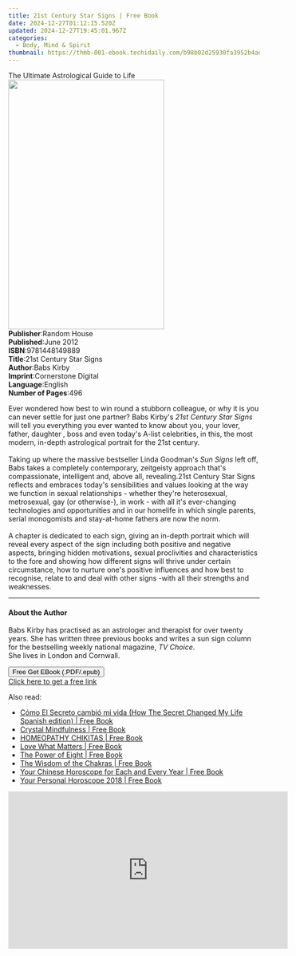 ```yaml
---
title: 21st Century Star Signs | Free Book
date: 2024-12-27T01:12:15.520Z
updated: 2024-12-27T19:45:01.967Z
categories:
  - Body, Mind & Spirit
thumbnail: https://thmb-001-ebook.techidaily.com/b98b02d25930fa3952b4ad5e30975882c19c77ce0dd16b8dbdc374b96c2cedf6.jpg
---
```

<main id="book-container">
  <div class="flex flex-col">
    <div class="book-brief flex-1 py-6 px-4 sm:p-6 md:py-10 md:px-8">
      <!-- brief-->
      <div class="book-brief-main">The Ultimate Astrological Guide to Life</div>
    </div>
    <div
      class="book-meta-info flex-1 grid gap-4 col-start-1 col-end-3 row-start-1 sm:mb-6 sm:grid-cols-4 lg:gap-6 lg:col-start-2 lg:row-end-6 lg:row-span-6 lg:mb-0"
    >
      <div
        class="book-meta-info-left place-content-center mt-4 p-4 text-sm leading-6 col-start-2 col-span-2 dark:text-slate-400"
      >
        <img
          class="w-full h-500 object-cover rounded-lg sm:h-255 sm:col-span-2 lg:col-span-full"
          src="https://img-001-ebook.techidaily.com/2318a0886689dc4638b4d8c0349e000c7d24ddef28a541e72b54175c74bcdf5a.jpg"
          alt=""
          width="312"
          height="500"
        />
      </div>
      <div
        class="book-meta-info-right mt-2 col-start-1 row-start-2 col-span-3 self-center"
      >
        <!-- meta data  -->
        <div class="flex flex-col px-4 md:px-8">
          <div class="flex-1">
            <strong>Publisher</strong>:<span class="px-2">Random House</span>
          </div>
          <div class="flex-1">
            <strong>Published</strong>:<span class="px-2">June 2012</span>
          </div>
          <div class="flex-1">
            <strong>ISBN</strong>:<span class="px-2">9781448149889</span>
          </div>
          <div class="flex-1">
            <strong>Title</strong>:<span class="px-2"
              >21st Century Star Signs</span
            >
          </div>
          <div class="flex-1">
            <strong>Author</strong>:<span class="px-2">Babs Kirby</span>
          </div>
          <div class="flex-1">
            <strong>Imprint</strong>:<span class="px-2"
              >Cornerstone Digital</span
            >
          </div>
          <div class="flex-1">
            <strong>Language</strong>:<span class="px-2">English</span>
          </div>
          <div class="flex-1">
            <strong>Number of Pages</strong>:<span class="px-2">496</span>
          </div>
        </div>
      </div>
    </div>
    <div class="book-description flex-1 py-6 px-4 sm:p-6 md:py-10 md:px-8">
      <div class="book-description-main">
        <div accordion-content="" id="description">
          <p>
            Ever wondered how best to win round a stubborn colleague, or why it
            is you can never settle for just one partner? Babs Kirby's
            <i>21st Century Star Signs</i> will tell you everything you ever
            wanted to know about you, your lover, father, daughter , boss and
            even today's A-list celebrities, in this, the most modern, in-depth
            astrological portrait for the 21st century. <br /><br />Taking up
            where the massive bestseller Linda Goodman's <i>Sun Signs</i> left
            off, Babs takes a completely contemporary, zeitgeisty approach
            that's compassionate, intelligent and, above all, revealing.21st
            Century Star Signs reflects and embraces today's sensibilities and
            values looking at the way we function in sexual relationships -
            whether they're heterosexual, metrosexual, gay (or otherwise-), in
            work - with all it's ever-changing technologies and opportunities
            and in our homelife in which single parents, serial monogomists and
            stay-at-home fathers are now the norm. <br /><br />A chapter is
            dedicated to each sign, giving an in-depth portrait which will
            reveal every aspect of the sign including both positive and negative
            aspects, bringing hidden motivations, sexual proclivities and
            characteristics to the fore and showing how different signs will
            thrive under certain circumstance, how to nurture one's positive
            influences and how best to recognise, relate to and deal with other
            signs -with all their strengths and weaknesses.
          </p>
        </div>
        <div class="accordion-fader"></div>
      </div>
    </div>
    <div class="book-excerpts flex-1 py-6 px-4 sm:p-6 md:py-10 md:px-8">
      <!-- excerpts-->
      <div class="book-excerpts-main">
        <hr />
        <h4 class="placeholder placeholder-heading">
          <span>About the Author</span>
        </h4>
        <p></p>
        <p>
          Babs Kirby has practised as an astrologer and therapist for over
          twenty years. She has written three previous books and writes a sun
          sign column for the bestselling weekly national magazine,
          <i>TV Choice</i>. <br />She lives in London and Cornwall.
        </p>
        <p></p>
      </div>
    </div>
    <div
      class="book-about-author flex-1 py-6 px-4 sm:p-6 md:py-10 md:px-8"
    ></div>
    <div class="book-free-get flex-1 py-6 px-4 sm:p-6 md:py-10 md:px-8">
      <button
        id="btn-free-get"
        class="bg-blue-500 hover:bg-blue-700 text-white font-bold py-2 px-4 rounded"
      >
        Free Get EBook (.PDF/.epub)
      </button>
      <div id="countdown-display" class="px-2 text-lg mt-2"></div>
      <a
        id="free-link"
        class="hidden bg-blue-500 hover:bg-blue-700 text-white font-bold py-2 px-4 rounded"
        href="https://www.ebooks.com/en-us/book/892926/21st-century-star-signs/babs-kirby/"
        target="_blank"
        >Click here to get a free link</a
      >
    </div>
    <script>
      let countdownTime = 0;
      let countdownInterval = null;
      document
        .getElementById('btn-free-get')
        .addEventListener('click', startCountdown);
      function startCountdown() {
        countdownTime = new Date().getTime() + 60000 * 3;
        countdownInterval = setInterval(updateCountdown, 1000);
        document.getElementById('btn-free-get').disabled = true;
        document
          .getElementById('btn-free-get')
          .classList.add('bg-gray-500', 'cursor-not-allowed');
      }
      function updateCountdown() {
        let currentTime = new Date().getTime();
        let timeLeft = countdownTime - currentTime;
        let secondsLeft = Math.floor(timeLeft / 1000);
        document.getElementById('countdown-display').innerHTML =
          `Remaining time: ${secondsLeft} seconds.`;
        if (secondsLeft <= 0) {
          clearInterval(countdownInterval);
          document.getElementById('btn-free-get').classList.add('hidden');
          document.getElementById('free-link').classList.remove('hidden');
          document.getElementById('countdown-display').innerHTML = '';
        }
      }
    </script>
  </div>
</main>

<ins class="adsbygoogle"
      style="display:block"
      data-ad-client="ca-pub-7571918770474297"
      data-ad-slot="8358498916"
      data-ad-format="auto"
      data-full-width-responsive="true"></ins>
    

<span class="atpl-alsoreadstyle">Also read:</span>
<div><ul>
<li><a href="https://novels-ebooks.techidaily.com/95633841-9781501157042-como-el-secreto-cambio-mi-vida-how-the-secret-changed-my-life-spanish-edition/"><u>Cómo El Secreto cambió mi vida (How The Secret Changed My Life Spanish edition) | Free Book</u></a></li>
<li><a href="https://novels-ebooks.techidaily.com/95633324-9781786780751-crystal-mindfulness/"><u>Crystal Mindfulness | Free Book</u></a></li>
<li><a href="https://novels-ebooks.techidaily.com/95625648-9789352150908-homeopathy-chikitas/"><u>HOMEOPATHY CHIKITAS | Free Book</u></a></li>
<li><a href="https://novels-ebooks.techidaily.com/95633834-9781501169144-love-what-matters/"><u>Love What Matters | Free Book</u></a></li>
<li><a href="https://novels-ebooks.techidaily.com/95627358-9781501115561-the-power-of-eight/"><u>The Power of Eight | Free Book</u></a></li>
<li><a href="https://novels-ebooks.techidaily.com/956331--the-wisdom-of-the-chakras/"><u>The Wisdom of the Chakras | Free Book</u></a></li>
<li><a href="https://novels-ebooks.techidaily.com/95628728-9780008191047-your-chinese-horoscope-for-each-and-every-year/"><u>Your Chinese Horoscope for Each and Every Year | Free Book</u></a></li>
<li><a href="https://novels-ebooks.techidaily.com/95628727-9780008217747-your-personal-horoscope-2018/"><u>Your Personal Horoscope 2018 | Free Book</u></a></li>
</ul></div>

<!-- affiliate ads begin -->
<iframe width="560" height="315" src="https://www.youtube.com/embed/tkpBmccvJ_Q?si=J7ellPL1G1l8Axi_" title="YouTube video player" frameborder="0" allow="accelerometer; autoplay; clipboard-write; encrypted-media; gyroscope; picture-in-picture; web-share" referrerpolicy="strict-origin-when-cross-origin" allowfullscreen></iframe>
<!-- affiliate ads end -->

